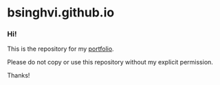 # bsinghvi.github.io

### Hi! 

This is the repository for my [portfolio](bsinghvi.github.io). 

Please do not copy or use this repository without my explicit permission. 

Thanks!
